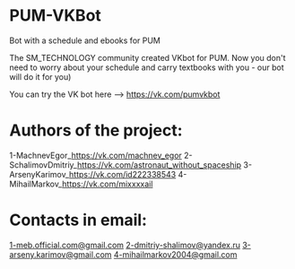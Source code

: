 # PUM-VKBot
Bot with a schedule and ebooks for PUM

The SM_TECHNOLOGY community created VKbot for PUM. 
Now you don't need to worry about your schedule and carry textbooks with you - our bot will do it for you)

You can try the VK bot here --> https://vk.com/pumvkbot

# Authors of the project:
1-MachnevEgor_https://vk.com/machnev_egor
2-SchalimovDmitriy_https://vk.com/astronaut_without_spaceship
3-ArsenyKarimov_https://vk.com/id222338543
4-MihailMarkov_https://vk.com/mixxxxail
# Contacts in email:
1-meb.official.com@gmail.com
2-dmitriy-shalimov@yandex.ru
3-arseny.karimov@gmail.com
4-mihailmarkov2004@gmail.com
